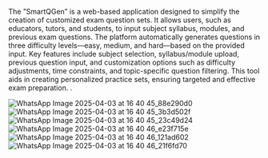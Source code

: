The ”SmartQGen” is a web-based application designed to simplify the creation of
customized exam question sets. It allows users, such as educators, tutors, and
students, to input subject syllabus, modules, and previous exam questions. The
platform automatically generates questions in three difficulty levels—easy, medium,
and hard—based on the provided input. Key features include subject selection,
syllabus/module upload, previous question input, and customization options such as
difficulty adjustments, time constraints, and topic-specific question filtering. This
tool aids in creating personalized practice sets, ensuring targeted and effective exam
preparation. .

![WhatsApp Image 2025-04-03 at 16 40 45_88e290d0](https://github.com/user-attachments/assets/25a32770-81cc-43a5-8fbf-62c089c24c80)
![WhatsApp Image 2025-04-03 at 16 40 45_3b3d502f](https://github.com/user-attachments/assets/d5892bd5-0c8d-4568-8990-243608f94ee4)
![WhatsApp Image 2025-04-03 at 16 40 45_23c49d24](https://github.com/user-attachments/assets/6157c1d2-51cc-40ae-9440-7498cd8b6e7d)
![WhatsApp Image 2025-04-03 at 16 40 46_e23f715e](https://github.com/user-attachments/assets/912e2e3e-1e1a-4a0a-8611-8c434b18f8db)
![WhatsApp Image 2025-04-03 at 16 40 46_121ad602](https://github.com/user-attachments/assets/36438cf1-4f59-42cb-9da8-5cf8833c0e91)
![WhatsApp Image 2025-04-03 at 16 40 46_21f6fd70](https://github.com/user-attachments/assets/095b87fd-4b20-4ee5-a412-b522915cd988)
